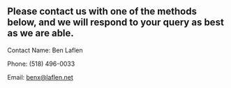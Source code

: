 ## Please contact us with one of the methods below, and we will respond to your query as best as we are able.

Contact Name: Ben Laflen

Phone: (518) 496-0033

Email: benx@laflen.net
